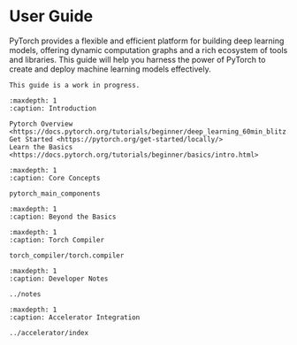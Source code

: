 # User Guide

PyTorch provides a flexible and efficient platform for building deep
learning models, offering dynamic computation graphs and a rich
ecosystem of tools and libraries. This guide will help you harness the power
of PyTorch to create and deploy machine learning models effectively.

```{note}
This guide is a work in progress.
```

```{toctree}
:maxdepth: 1
:caption: Introduction

Pytorch Overview <https://docs.pytorch.org/tutorials/beginner/deep_learning_60min_blitz.html>
Get Started <https://pytorch.org/get-started/locally/>
Learn the Basics <https://docs.pytorch.org/tutorials/beginner/basics/intro.html>
```

```{toctree}
:maxdepth: 1
:caption: Core Concepts

pytorch_main_components
```

```{toctree}
:maxdepth: 1
:caption: Beyond the Basics

```

```{toctree}
:maxdepth: 1
:caption: Torch Compiler

torch_compiler/torch.compiler
```

```{toctree}
:maxdepth: 1
:caption: Developer Notes

../notes
```

```{toctree}
:maxdepth: 1
:caption: Accelerator Integration

../accelerator/index
```
